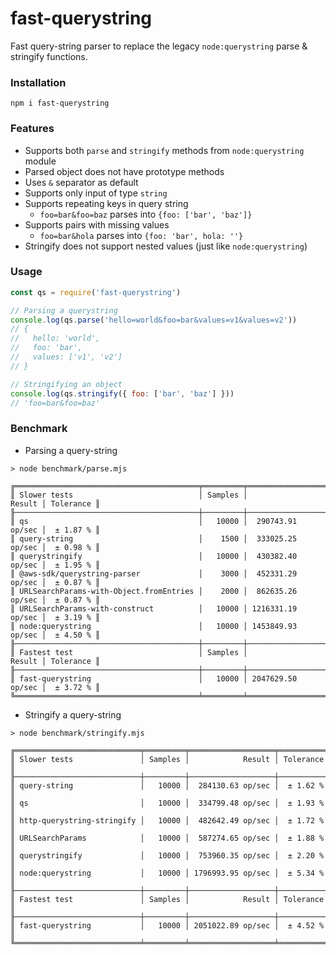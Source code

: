 # fast-querystring

Fast query-string parser to replace the legacy `node:querystring` parse & stringify functions.

### Installation

```
npm i fast-querystring
```

### Features

- Supports both `parse` and `stringify` methods from `node:querystring` module
- Parsed object does not have prototype methods
- Uses `&` separator as default
- Supports only input of type `string`
- Supports repeating keys in query string
  - `foo=bar&foo=baz` parses into `{foo: ['bar', 'baz']}`
- Supports pairs with missing values
  - `foo=bar&hola` parses into `{foo: 'bar', hola: ''}`
- Stringify does not support nested values (just like `node:querystring`)

### Usage

```javascript
const qs = require('fast-querystring')

// Parsing a querystring
console.log(qs.parse('hello=world&foo=bar&values=v1&values=v2'))
// {
//   hello: 'world',
//   foo: 'bar',
//   values: ['v1', 'v2']
// }

// Stringifying an object
console.log(qs.stringify({ foo: ['bar', 'baz'] }))
// 'foo=bar&foo=baz'
```

### Benchmark

- Parsing a query-string

```
> node benchmark/parse.mjs

╔═════════════════════════════════════════╤═════════╤═══════════════════╤═══════════╗
║ Slower tests                            │ Samples │            Result │ Tolerance ║
╟─────────────────────────────────────────┼─────────┼───────────────────┼───────────╢
║ qs                                      │   10000 │  290743.91 op/sec │  ± 1.87 % ║
║ query-string                            │    1500 │  333025.25 op/sec │  ± 0.98 % ║
║ querystringify                          │   10000 │  430382.40 op/sec │  ± 1.95 % ║
║ @aws-sdk/querystring-parser             │    3000 │  452331.29 op/sec │  ± 0.87 % ║
║ URLSearchParams-with-Object.fromEntries │    2000 │  862635.26 op/sec │  ± 0.87 % ║
║ URLSearchParams-with-construct          │   10000 │ 1216331.19 op/sec │  ± 3.19 % ║
║ node:querystring                        │   10000 │ 1453849.93 op/sec │  ± 4.50 % ║
╟─────────────────────────────────────────┼─────────┼───────────────────┼───────────╢
║ Fastest test                            │ Samples │            Result │ Tolerance ║
╟─────────────────────────────────────────┼─────────┼───────────────────┼───────────╢
║ fast-querystring                        │   10000 │ 2047629.50 op/sec │  ± 3.72 % ║
╚═════════════════════════════════════════╧═════════╧═══════════════════╧═══════════╝
```

- Stringify a query-string

```
> node benchmark/stringify.mjs

╔════════════════════════════╤═════════╤═══════════════════╤═══════════╗
║ Slower tests               │ Samples │            Result │ Tolerance ║
╟────────────────────────────┼─────────┼───────────────────┼───────────╢
║ query-string               │   10000 │  284130.63 op/sec │  ± 1.62 % ║
║ qs                         │   10000 │  334799.48 op/sec │  ± 1.93 % ║
║ http-querystring-stringify │   10000 │  482642.49 op/sec │  ± 1.72 % ║
║ URLSearchParams            │   10000 │  587274.65 op/sec │  ± 1.88 % ║
║ querystringify             │   10000 │  753960.35 op/sec │  ± 2.20 % ║
║ node:querystring           │   10000 │ 1796993.95 op/sec │  ± 5.34 % ║
╟────────────────────────────┼─────────┼───────────────────┼───────────╢
║ Fastest test               │ Samples │            Result │ Tolerance ║
╟────────────────────────────┼─────────┼───────────────────┼───────────╢
║ fast-querystring           │   10000 │ 2051022.89 op/sec │  ± 4.52 % ║
╚════════════════════════════╧═════════╧═══════════════════╧═══════════╝
```
